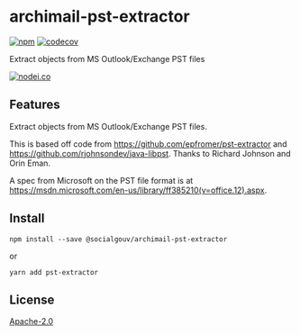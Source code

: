 # archimail-pst-extractor

[![npm](https://img.shields.io/npm/v/@socialgouv/archimail-pst-extractor.svg)](https://www.npmjs.com/package/@socialgouv/archimail-pst-extractor)  [![codecov](https://codecov.io/gh/SocialGouv/archimail-pst-extractor/branch/main/graph/badge.svg)](https://codecov.io/gh/SocialGouv/archimail-pst-extractor)

Extract objects from MS Outlook/Exchange PST files

[![nodei.co](https://nodei.co/npm/@socialgouv/archimail-pst-extractor.png?downloads=true&downloadRank=true&stars=true)](https://www.npmjs.com/package/@socialgouv/archimail-pst-extractor)

## Features

Extract objects from MS Outlook/Exchange PST files.

This is based off code from https://github.com/epfromer/pst-extractor and https://github.com/rjohnsondev/java-libpst. Thanks to Richard Johnson and Orin Eman.

A spec from Microsoft on the PST file format is at https://msdn.microsoft.com/en-us/library/ff385210(v=office.12).aspx.

## Install

```npm install --save @socialgouv/archimail-pst-extractor```

or

```yarn add pst-extractor```



## License
[Apache-2.0](LICENSE)

